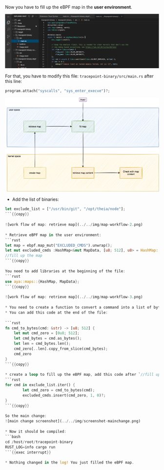 Now you have to fill up the eBPF map in the **user environment**.

![Screenshot user code](../../img/screenshot-user.png)

For that, you have to modify this file: `tracepoint-binary/src/main.rs` after this line:

```rust
program.attach("syscalls", "sys_enter_execve")?;
```

![work flow of map: input](../../img/map-workflow-4.png)

* Add the list of binaries:
```rust
let exclude_list = ["/usr/bin/git", "/opt/theia/node"];
```{{copy}}

![work flow of map: retrieve map](../../img/map-workflow-2.png)

* Retrieve eBPF map in the user environment:
```rust
let map = ebpf.map_mut("EXCLUDED_CMDS").unwrap();
let mut excluded_cmds :HashMap<&mut MapData, [u8; 512], u8> = HashMap::try_from(map)?;
//fill up the map
```{{copy}}

You need to add libraries at the beginning of the file:
```rust
use aya::maps::{HashMap, MapData};
```{{copy}}

![work flow of map: retrieve map](../../img/map-workflow-3.png)

* You need to create a function to convert a command into a list of bytes and zeros of length 512.
* You can add this code at the end of the file:

```rust
fn cmd_to_bytes(cmd: &str) -> [u8; 512] {
    let mut cmd_zero = [0u8; 512];
    let cmd_bytes = cmd.as_bytes();
    let len = cmd_bytes.len();
    cmd_zero[..len].copy_from_slice(cmd_bytes);
    cmd_zero
}
```{{copy}}

* create a loop to fill up the eBPF map, add this code after `//fill up the map`:
```rust
for cmd in exclude_list.iter() {
        let cmd_zero = cmd_to_bytes(cmd);
        excluded_cmds.insert(cmd_zero, 1, 0)?;
}
```{{copy}}

So the main change:
![main change screenshot](../../img/screenshot-mainchange.png)

* Now it should be compiled:
```bash
cd /host/root/tracepoint-binary
RUST_LOG=info cargo run
```{{exec interrupt}}

* Nothing changed in the log! You just filled the eBPF map.
